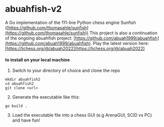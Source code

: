 # abuahfish-v2

A Go implementation of the 111-line Python chess engine Sunfish ([https://github.com/thomasahle/sunfish](https://github.com/thomasahle/sunfish))
This project is also a continuation of the ongoing abuahfish project: [https://github.com/abuah1999/abuahfish](https://github.com/abuah1999/abuahfish). Play the latest version here: [https://lichess.org/@/abuah2022](https://lichess.org/@/abuah2022)

#### to install on your local machine

1. Switch to your directory of choice and clone the repo

```
mkdir abuahfish2
cd abuahfish2
git clone <url>
```

2. Generate the executable like this:

```
go build .
```

3. Load the executable file into a chess GUI (e.g ArenaGUI, SCID vs PC) and have fun!
